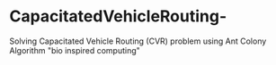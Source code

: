 # CapacitatedVehicleRouting-
Solving Capacitated Vehicle Routing (CVR) problem using Ant Colony Algorithm
"bio inspired computing"
